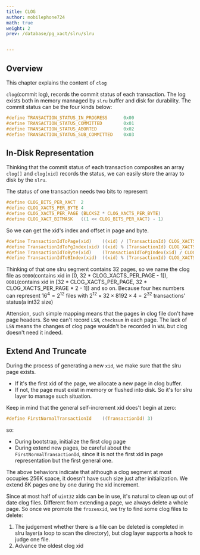 ```yaml
---
title: CLOG
author: mobilephone724
math: true
weight: 2
prev: /database/pg_xact/slru/slru


---
```


## Overview
This chapter explains the content of `clog`

`clog`(commit log), records the commit status of each transaction. The log
exists both in memory mannaged by `slru` buffer and disk for durability. The
commit status can be the four kinds below:
```C
#define TRANSACTION_STATUS_IN_PROGRESS		0x00
#define TRANSACTION_STATUS_COMMITTED		0x01
#define TRANSACTION_STATUS_ABORTED			0x02
#define TRANSACTION_STATUS_SUB_COMMITTED	0x03
```




## In-Disk Representation
Thinking that the commit status of each transaction composites an array `clog[]`
and `clog[xid]` records the status, we can easily store the array to disk by the
`slru`.

The status of one transaction needs two bits to represent:
```C
#define CLOG_BITS_PER_XACT	2
#define CLOG_XACTS_PER_BYTE 4
#define CLOG_XACTS_PER_PAGE (BLCKSZ * CLOG_XACTS_PER_BYTE)
#define CLOG_XACT_BITMASK	((1 << CLOG_BITS_PER_XACT) - 1)
```

So we can get the xid's index and offset in page and byte.
```C
#define TransactionIdToPage(xid)	((xid) / (TransactionId) CLOG_XACTS_PER_PAGE)
#define TransactionIdToPgIndex(xid) ((xid) % (TransactionId) CLOG_XACTS_PER_PAGE)
#define TransactionIdToByte(xid)	(TransactionIdToPgIndex(xid) / CLOG_XACTS_PER_BYTE)
#define TransactionIdToBIndex(xid)	((xid) % (TransactionId) CLOG_XACTS_PER_BYTE)
```

Thinking of that one slru segment contains 32 pages, so we name the clog file as
`0000`(contains xid in [0, 32 * CLOG_XACTS_PER_PAGE - 1]), `0001`(contains xid
in [32 * CLOG_XACTS_PER_PAGE, 32 * CLOG_XACTS_PER_PAGE * 2 - 1]) and so on.
Because four hex numbers can represent $16^4=2^{12}$ files with
$2^{12} \times 32 \times 8192 \times 4 = 2^{32}$ transactions' status(a int32 size)

Attension, such simple mapping means that the pages in clog file don't have
page headers. So we can't record `LSN`, `checksum` in each page. The lack of
`LSN` means the changes of clog page wouldn't be recorded in `WAL` but clog
doesn't need it indeed.





## Extend And Truncate
During the process of generating a new `xid`, we make sure that the slru page
exists.
* If it's the first xid of the page, we allocate a new page in clog buffer.
* If not, the page must exist in memory or flushed into disk. So it's for slru
  layer to manage such situation.

Keep in mind that the general self-increment xid does't begin at zero:
```C
#define FirstNormalTransactionId	((TransactionId) 3)
```
so:
* During bootstrap, initialize the first clog page
* During extend new pages, be careful about the `FirstNormalTransactionId`,
  since it is not the first xid in page representation but the first general one.

The above behaviors indicate that although a clog segment at most occupies 256K
space, it doesn't have such size just after initialization. We extend 8K pages
one by one during the xid increment.

Since at most half of `uint32` xids can be in use, it's natural to clean up out
of date clog files. Different from extending a page, we always delete a whole
page. So once we promote the `frozenxid`, we try to find some clog files to
delete:
1. The judgement whether there is a file can be deleted is completed in slru
   layer(a loop to scan the directory), but clog layer supports a hook to judge
   one file.
2. Advance the oldest clog xid

